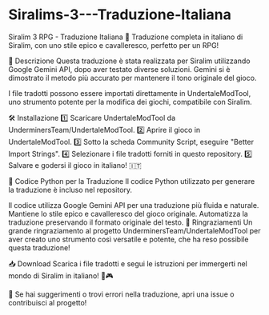# Siralims-3---Traduzione-Italiana
Siralim 3 RPG - Traduzione Italiana 
🔹 Traduzione completa in italiano di Siralim, con uno stile epico e cavalleresco, perfetto per un RPG!

📖 Descrizione
Questa traduzione è stata realizzata per Siralim utilizzando Google Gemini API, dopo aver testato diverse soluzioni. Gemini si è dimostrato il metodo più accurato per mantenere il tono originale del gioco.

I file tradotti possono essere importati direttamente in UndertaleModTool, uno strumento potente per la modifica dei giochi, compatibile con Siralim.

🛠 Installazione
1️⃣ Scaricare UndertaleModTool da UnderminersTeam/UndertaleModTool.
2️⃣ Aprire il gioco in UndertaleModTool.
3️⃣ Sotto la scheda Community Script, eseguire "Better Import Strings".
4️⃣ Selezionare i file tradotti forniti in questo repository.
5️⃣ Salvare e godersi il gioco in italiano! 🇮🇹

📜 Codice Python per la Traduzione
Il codice Python utilizzato per generare la traduzione è incluso nel repository.

Il codice utilizza Google Gemini API per una traduzione più fluida e naturale.
Mantiene lo stile epico e cavalleresco del gioco originale.
Automatizza la traduzione preservando il formato originale del testo.
🙏 Ringraziamenti
Un grande ringraziamento al progetto UnderminersTeam/UndertaleModTool per aver creato uno strumento così versatile e potente, che ha reso possibile questa traduzione!

📥 Download
Scarica i file tradotti e segui le istruzioni per immergerti nel mondo di Siralim in italiano! 🚀🎮

📌 Se hai suggerimenti o trovi errori nella traduzione, apri una issue o contribuisci al progetto!
